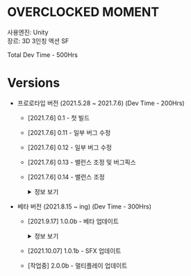 # OVERCLOCKED MOMENT

사용엔진: Unity   
장르: 3D 3인칭 액션 SF

Total Dev Time - 500Hrs
 
# Versions
* 프로로타입 버전 (2021.5.28 ~ 2021.7.6) (Dev Time - 200Hrs)
    * [2021.7.6] 0.1 - 첫 빌드
    * [2021.7.6] 0.11 - 일부 버그 수정
    * [2021.7.6] 0.12 - 일부 버그 수정
    * [2021.7.6] 0.13 - 밸런스 조정 및 버그픽스
    * [2021.7.6] 0.14 - 밸런스 조정
        
       <details>
        <summary>정보 보기</summary>
 
         2021 GIGDC 중고등부 제작부문 출품 버전.    
         [팀장] - [주진우(본인)](https://github.com/wlsdnvy)     
         [팀원] - [박지예](https://github.com/jiye-stingray)
          
 
         </details>



* 베타 버전 (2021.8.15 ~ ing) (Dev Time - 300Hrs)
  * [2021.9.17] 1.0.0b - 베타 업데이트 
  
     <details>
      <summary>정보 보기</summary>
      
      2021 GSM 올림피아드 출품 버전.
      
 
      </details>
  * [2021.10.07] 1.0.1b - SFX 업데이트
  * [작업중] 2.0.0b - 멀티플레이 업데이트

 
